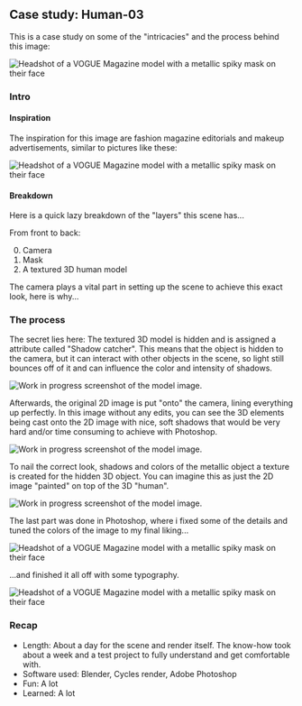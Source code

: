 ## Case study: Human-03

This is a case study on some of the "intricacies" and the process behind this image:

![Headshot of a VOGUE Magazine model with a metallic spiky mask on their face](images/featured.jpg)


### Intro

#### Inspiration

The inspiration for this image are fashion magazine editorials and makeup advertisements, similar to pictures like these:

![Headshot of a VOGUE Magazine model with a metallic spiky mask on their face](images/inspo.jpg)

#### Breakdown

Here is a quick lazy breakdown of the "layers" this scene has...

From front to back:

<ol start="0">
  <li>Camera</li>
  <li>Mask</li>
  <li>A textured 3D human model</li>
</ol>

The camera plays a vital part in setting up the scene to achieve this exact look, here is why...

### The process

The secret lies here: The textured 3D model is hidden and is assigned a attribute called "Shadow catcher". This means that the object is hidden to the camera, but it can interact with other objects in the scene, so light still bounces off of it and can influence the color and intensity of shadows.

![Work in progress screenshot of the model image.](images/wip1.png)

Afterwards, the original 2D image is put "onto" the camera, lining everything up perfectly. In this image without any edits, you can see the 3D elements being cast onto the 2D image with nice, soft shadows that would be very hard and/or time consuming to achieve with Photoshop.

![Work in progress screenshot of the model image.](images/wip2.jpeg)

To nail the correct look, shadows and colors of the metallic object a texture is created for the hidden 3D object. You can imagine this as just the 2D image "painted" on top of the 3D "human".

![Work in progress screenshot of the model image.](images/wip3.jpg)

The last part was done in Photoshop, where i fixed some of the details and tuned the colors of the image to my final liking...

![Headshot of a VOGUE Magazine model with a metallic spiky mask on their face](images/image_solo.jpg)

...and finished it all off with some typography.

![Headshot of a VOGUE Magazine model with a metallic spiky mask on their face](images/featured.jpg)

### Recap

- Length: About a day for the scene and render itself. The know-how took about a week and a test project to fully understand and get comfortable with.
- Software used: Blender, Cycles render, Adobe Photoshop
- Fun: A lot
- Learned: A lot
